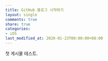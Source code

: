 ```yaml
---
title: GitHub 블로그 시작하기
layout: single
comments: true
share: true
categories: 
- iOS
last_modified_at: 2020-01-23T00:00:00+08:00
---
```


첫 게시물 테스트.
